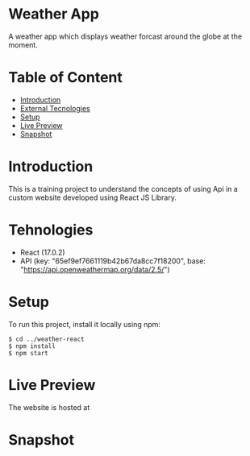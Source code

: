 # Weather App
A weather app which displays weather forcast around the globe at the moment.

# Table of Content
- [Introduction](#introduction)
- [External Tecnologies](#technologies)
- [Setup](#setup)
- [Live Preview](#live)
- [Snapshot](#snapshot)


# Introduction
This is a training project to understand the concepts of using Api in a custom website developed using React JS Library.

# Tehnologies
- React (17.0.2)
- API (key: "65ef9ef7661119b42b67da8cc7f18200",
      base: "https://api.openweathermap.org/data/2.5/")

# Setup
To run this project, install it locally using npm:

```
$ cd ../weather-react
$ npm install
$ npm start
```

# Live Preview
The website is hosted at 

# Snapshot
